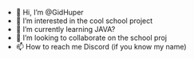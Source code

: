 - 👋 Hi, I’m @GidHuper
- 👀 I’m interested in the cool school project
- 🌱 I’m currently learning JAVA?
- 💞️ I’m looking to collaborate on the school proj
- 📫 How to reach me Discord (if you know my name)

<!---
GidHuper/GidHuper is a ✨ special ✨ repository because its `README.md` (this file) appears on your GitHub profile.
You can click the Preview link to take a look at your changes.
--->
